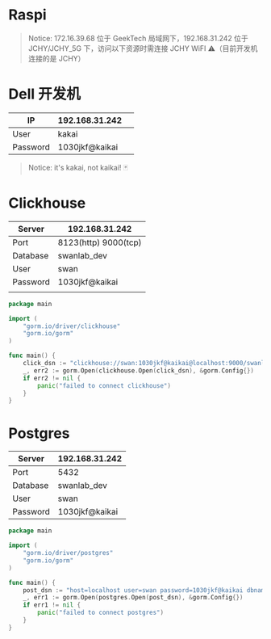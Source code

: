 # Raspi
> Notice: 172.16.39.68 位于 GeekTech 局域网下，192.168.31.242 位于 JCHY/JCHY_5G 下，访问以下资源时需连接 JCHY WiFI ⚠（目前开发机连接的是 JCHY）
# Dell 开发机

| IP       | 192.168.31.242 |     |
| -------- | -------------- | --- |
| User     | kakai          |     |
| Password | 1030jkf@kaikai |     |
> Notice: it's kakai, not kaikai! 🃏
# Clickhouse

| Server   | 192.168.31.242       |
| -------- | -------------------- |
| Port     | 8123(http) 9000(tcp) |
| Database | swanlab_dev          |
| User     | swan                 |
| Password | 1030jkf@kaikai       |
|          |                      |

```go
package main

import (
    "gorm.io/driver/clickhouse"
    "gorm.io/gorm"
)

func main() {
    click_dsn := "clickhouse://swan:1030jkf@kaikai@localhost:9000/swanlab_dev?dial_timeout=10s&read_timeout=20s"
    _, err2 := gorm.Open(clickhouse.Open(click_dsn), &gorm.Config{})
    if err2 != nil {
        panic("failed to connect clickhouse")
    }
}
```
# Postgres

| Server   | 192.168.31.242 |
| -------- | -------------- |
| Port     | 5432           |
| Database | swanlab_dev    |
| User     | swan           |
| Password | 1030jkf@kaikai |
```go
package main

import (
    "gorm.io/driver/postgres"
    "gorm.io/gorm"
)

func main() {
    post_dsn := "host=localhost user=swan password=1030jkf@kaikai dbname=swanlab_dev port=5432 sslmode=disable TimeZone=Asia/Shanghai"
    _, err1 := gorm.Open(postgres.Open(post_dsn), &gorm.Config{})
    if err1 != nil {
        panic("failed to connect postgres")
    }
}
```
